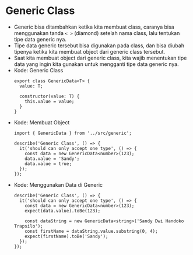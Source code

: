 # Generic Class
* Generic bisa ditambahkan ketika kita membuat class, caranya bisa menggunakan tanda ``` < > ``` (diamond) setelah nama class, lalu tentukan tipe data generic nya.
* Tipe data generic tersebut bisa digunakan pada class, dan bisa diubah tipenya ketika kita membuat object dari generic class tersebut.
* Saat kita membuat object dari generic class, kita wajib menentukan tipe data yang ingin kita gunakan untuk mengganti tipe data generic nya.
* Kode: Generic Class
  ```TSX
  export class GenericData<T> {
    value: T;

    constructor(value: T) {
      this.value = value;
    }
  }
  ```
* Kode: Membuat Object
  ```TSX
  import { GenericData } from '../src/generic';

  describe('Generic Class', () => {
    it('should can only accept one type', () => {
      const data = new GenericData<number>(123);
      data.value = 'Sandy';
      data.value = true;
    });
  });
  ```
* Kode: Menggunakan Data di Generic
  ```TSX
  describe('Generic Class', () => {
    it('should can only accept one type', () => {
      const data = new GenericData<number>(123);
      expect(data.value).toBe(123);

      const dataString = new GenericData<string>('Sandy Dwi Handoko Trapsilo');
      const firstName = dataString.value.substring(0, 4);
      expect(firstName).toBe('Sandy');
    });
  });
  ```